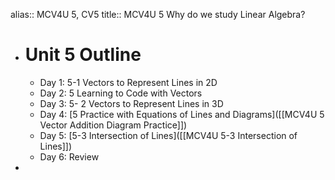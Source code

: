 alias:: MCV4U 5, CV5
title:: MCV4U 5 Why do we study Linear Algebra?

- # Unit 5 Outline
	- Day 1:  5-1 Vectors to Represent Lines in 2D
	- Day 2:  5 Learning to Code with Vectors
	- Day 3:  5- 2 Vectors to Represent Lines in 3D
	- Day 4: [5 Practice with Equations of Lines and Diagrams]([[MCV4U 5 Vector Addition Diagram Practice]])
	- Day 5:  [5-3 Intersection of Lines]([[MCV4U 5-3 Intersection of Lines]])
	- Day 6:  Review
-